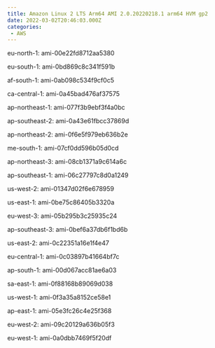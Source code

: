 ```yaml
---
title: Amazon Linux 2 LTS Arm64 AMI 2.0.20220218.1 arm64 HVM gp2
date: 2022-03-02T20:46:03.000Z
categories:
 - AWS
---
```


eu-north-1: ami-00e22fd8712aa5380

eu-south-1: ami-0bd869c8c341f591b

af-south-1: ami-0ab098c534f9cf0c5

ca-central-1: ami-0a45bad476af37575

ap-northeast-1: ami-077f3b9ebf3f4a0bc

ap-southeast-2: ami-0a43e61fbcc37869d

ap-northeast-2: ami-0f6e5f979eb636b2e

me-south-1: ami-07cf0dd596b05d0cd

ap-northeast-3: ami-08cb1371a9c614a6c

ap-southeast-1: ami-06c27797c8d0a1249

us-west-2: ami-01347d02f6e678959

us-east-1: ami-0be75c86405b3320a

eu-west-3: ami-05b295b3c25935c24

ap-southeast-3: ami-0bef6a37db6f1bd6b

us-east-2: ami-0c22351a16e1f4e47

eu-central-1: ami-0c03897b41664bf7c

ap-south-1: ami-00d067acc81ae6a03

sa-east-1: ami-0f88168b89069d038

us-west-1: ami-0f3a35a8152ce58e1

ap-east-1: ami-05e3fc26c4e25f368

eu-west-2: ami-09c20129a636b05f3

eu-west-1: ami-0a0dbb7469f5f20df

